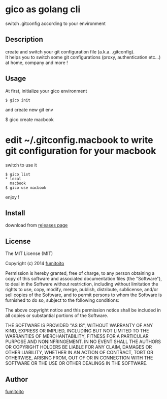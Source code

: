 gico as golang cli
====

switch .gitconfig according to your environment

## Description

create and switch your git configuration file (a.k.a. .gitconfig).  
It helps you to switch some git configurations (proxy, authentication etc...) at home, company and more !

## Usage

At first, initialize your gico environment

    $ gico init

and create new git env

   $ gico create macbook
   # edit ~/.gitconfig.macbook to write git configuration for your macbook

switch to use it

    $ gico list
    * local
      macbook
    $ gico use macbook

enjoy !

## Install

download from [releases page](https://github.com/fumitoito/gico/releases)

## License

The MIT License (MIT)

Copyright (c) 2014 [fumitoito](https://github.com/fumitoito)

Permission is hereby granted, free of charge, to any person obtaining a copy
of this software and associated documentation files (the "Software"), to deal
in the Software without restriction, including without limitation the rights
to use, copy, modify, merge, publish, distribute, sublicense, and/or sell
copies of the Software, and to permit persons to whom the Software is
furnished to do so, subject to the following conditions:

The above copyright notice and this permission notice shall be included in
all copies or substantial portions of the Software.

THE SOFTWARE IS PROVIDED "AS IS", WITHOUT WARRANTY OF ANY KIND, EXPRESS OR
IMPLIED, INCLUDING BUT NOT LIMITED TO THE WARRANTIES OF MERCHANTABILITY,
FITNESS FOR A PARTICULAR PURPOSE AND NONINFRINGEMENT. IN NO EVENT SHALL THE
AUTHORS OR COPYRIGHT HOLDERS BE LIABLE FOR ANY CLAIM, DAMAGES OR OTHER
LIABILITY, WHETHER IN AN ACTION OF CONTRACT, TORT OR OTHERWISE, ARISING FROM,
OUT OF OR IN CONNECTION WITH THE SOFTWARE OR THE USE OR OTHER DEALINGS IN
THE SOFTWARE.

## Author

[fumitoito](https://github.com/fumitoito)
